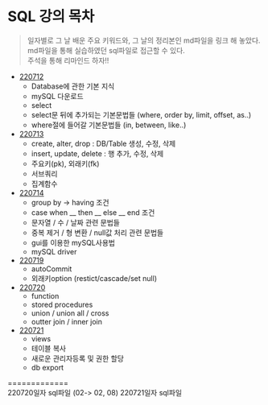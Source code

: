 # SQL 강의 목차
> 일자별로 그 날 배운 주요 키워드와, 그 날의 정리본인 md파일을 링크 해 놓았다.  
md파일을 통해 실습하였던 sql파일로 접근할 수 있다.  
주석을 통해 리마인드 하자!!  

- [220712](./SQL정리/220712.md)
  - Database에 관한 기본 지식
  - mySQL 다운로드
  - select
  - select문 뒤에 추가되는 기본문법들 (where, order by, limit, offset, as..)
  - where절에 들어갈 기본문법들 (in, between, like..)
- [220713](./SQL정리/220713.md)
  - create, alter, drop : DB/Table 생성, 수정, 삭제
  - insert, update, delete : 행 추가, 수정, 삭제
  - 주요키(pk), 외래키(fk)
  - 서브쿼리
  - 집계함수
- [220714](./SQL정리/220714.md)
  - group by -> having 조건
  - case when __ then __ else __ end 조건
  - 문자열 / 수 / 날짜 관련 문법들
  - 중복 제거 / 형 변환 / null값 처리 관련 문법들
  - gui를 이용한 mySQL사용법
  - mySQL driver
- [220719](./SQL정리/220719.md)
  - autoCommit
  - 외래키option (restict/cascade/set null)
- [220720](./SQL정리/220720.md)
  - function
  - stored procedures 
  - union / union all / cross
  - outter join / inner join
- [220721](./SQL정리/220721.md)
  - views
  - 테이블 복사
  - 새로운 관리자등록 및 권한 할당
  - db export  
  
=============  
220720일자 sql파일 (02-> 02, 08)
220721일자 sql파일

